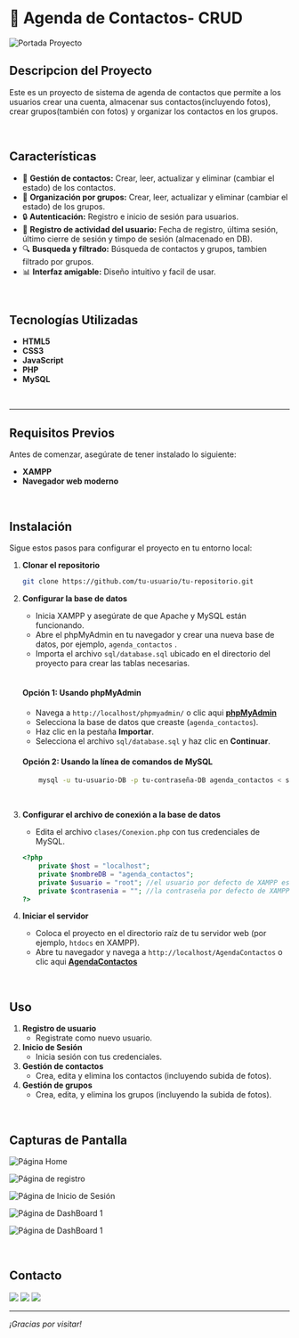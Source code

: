 # :ledger: Agenda de Contactos- CRUD

![Portada Proyecto](https://i.ibb.co/bgWzVSg/CRUD-Agenda-Contactos.png)


## Descripcion del Proyecto
Este es un proyecto de sistema de agenda de contactos que permite a los usuarios crear una cuenta, almacenar sus contactos(incluyendo fotos), crear grupos(también con fotos) y organizar los contactos en los grupos.

<br>

## Características
- :newspaper: **Gestión de contactos:** Crear, leer, actualizar y eliminar (cambiar el estado) de los contactos.
- :file_folder: **Organización por grupos:** Crear, leer, actualizar y eliminar (cambiar el estado) de los grupos.
- :lock: **Autenticación:** Registro e inicio de sesión para usuarios.
- :date: **Registro de actividad del usuario:** Fecha de registro, última sesión, último cierre de sesión y timpo de sesión (almacenado en DB).
- :mag: **Busqueda y filtrado:** Búsqueda de contactos y grupos, tambien filtrado por grupos.
- :bar_chart: **Interfaz amigable:** Diseño intuitivo y facil de usar.

<br>

## Tecnologías Utilizadas
- **HTML5**
- **CSS3**
- **JavaScript**
- **PHP**
- **MySQL**

<br>

---

## Requisitos Previos
Antes de comenzar, asegúrate de tener instalado lo siguiente:
- **XAMPP**
- **Navegador web moderno**

<br>

## Instalación
Sigue estos pasos para configurar el proyecto en tu entorno local:

1. **Clonar el repositorio**

    ```bash
    git clone https://github.com/tu-usuario/tu-repositorio.git
    ```
2. **Configurar la base de datos**
    - Inicia XAMPP y asegúrate de que Apache y MySQL están funcionando.
    - Abre el phpMyAdmin en tu navegador y crear una nueva base de datos, por ejemplo, `agenda_contactos` .
    - Importa el archivo `sql/database.sql` ubicado en el directorio del proyecto para crear las tablas necesarias.

    <br>

    #### Opción 1: Usando phpMyAdmin
    - Navega a `http://localhost/phpmyadmin/` o clic aqui **[phpMyAdmin](http://localhost/phpmyadmin/)**
    - Selecciona la base de datos que creaste (`agenda_contactos`).
    - Haz clic en la pestaña **Importar**.
    - Selecciona el archivo `sql/database.sql` y haz clic en **Continuar**.


    #### Opción 2: Usando la línea de comandos de MySQL
    ```bash
        mysql -u tu-usuario-DB -p tu-contraseña-DB agenda_contactos < sql/database.sql
    ```
    <br>

3. **Configurar el archivo de conexión a la base de datos**

    - Edita el archivo `clases/Conexion.php` con tus credenciales de MySQL.
    ```php
    <?php
        private $host = "localhost";
        private $nombreDB = "agenda_contactos";
        private $usuario = "root"; //el usuario por defecto de XAMPP es root
        private $contrasenia = ""; //la contraseña por defecto de XAMPP es una cadena vacia
    ?>
    ```

4. **Iniciar el servidor**
    - Coloca el proyecto en el directorio raíz de tu servidor web (por ejemplo, `htdocs` en XAMPP).
    - Abre tu navegador y navega a `http://localhost/AgendaContactos` o clic aqui **[AgendaContactos](http://localhost/AgendaContactos)**

<br>

## Uso
1. **Registro de usuario**
    - Registrate como nuevo usuario.
2. **Inicio de Sesión**
    - Inicia sesión con tus credenciales.
3. **Gestión de contactos**
    - Crea, edita y elimina los contactos (incluyendo subida de fotos).
4. **Gestión de grupos**
    - Crea, edita, y elimina los grupos (incluyendo la subida de fotos).

<br>

## Capturas de Pantalla
![Página Home](https://i.ibb.co/4Rvm3jg/Home.png)

![Página de registro](https://i.ibb.co/tmtp2V5/Registro.png)

![Página de Inicio de Sesión](https://i.ibb.co/R3nxqd5/Inicio-Sesion.png)

![Página de DashBoard 1](https://i.ibb.co/s5Vrgsj/Dash-Board-1.png)

![Página de DashBoard 1](https://i.ibb.co/0rtzGcL/Dash-Board-1-2.png)

<br>

## Contacto
<a href="mailto:ronnycito.dev@gmail.com" target="_blank"><img src="https://skillicons.dev/icons?i=gmail"></a>
<a href="https://www.linkedin.com/in/ronnytito" target="_blank" ><img src="https://skillicons.dev/icons?i=linkedin"></a>
<a href="https://x.com/RonnyTito_" target="_blank"><img src="https://skillicons.dev/icons?i=twitter"></a>

---
*¡Gracias por visitar!*